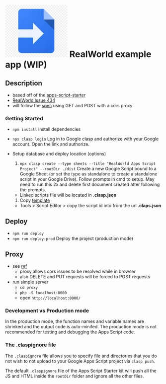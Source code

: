 # ![RealWorld Google Apps Script Example App using gs](image.jpg) **RealWorld** example app (WIP)

## Description

- based off of the [apps-script-starter](https://github.com/labnol/apps-script-starter)
- [RealWorld Issue 434](https://github.com/gothinkster/realworld/issues/434)
- will follow the [spec](https://github.com/gothinkster/realworld/tree/master/api) using GET and POST with a cors proxy

### Getting Started

- `npm install` install dependencies
- `npx clasp login` Log in to Google clasp and authorize with your Google account. Open the link and authorize.

- Setup database and deploy location (options)
  1. `npx clasp create --type sheets --title "RealWorld Apps Script Project" --rootDir ./dist` Create a new Google Script bound to a Google Sheet (or set the type as standalone to create a standalone script in your Google Drive). Follow prompts in cmd to setup. May need to run this 2x and delete first document created after following the prompts.
    - Linked scripts file will be located in **.clasp.json**
  1. Copy [template](https://docs.google.com/spreadsheets/d/10e_ys79KtAp84wu8gJuWrAqxxaU8ebzC49YXIHjfl38/edit?usp=sharing)
    - Tools > Script Editor > copy the script id into from the url **.claps.json**

## Deploy

- `npm run deploy`
- `npm run deploy:prod` Deploy the project (production mode)

## Proxy

- see [ref](https://github.com/softius/php-cross-domain-proxy/blob/master/proxy.php)
  - proxy allows cors issues to be resolved while in browser
  - also DELETE and PUT requests will be forced to POST requests
- run simple server
  - `cd proxy`
  - `php -S localhost:8000`
  - open `http://localhost:8000/`

### Development vs Production mode

In the production mode, the function names and variable names are shrinked and the output code is auto-minifed. The production mode is not recommended for testing and debugging the Apps Script code.

### The .claspignore file

The `.claspignore` file allows you to specify file and directories that you do not wish to not upload to your Google Apps Script project via `clasp push`.

The default `.claspignore` file of the Apps Script Starter kit will push all the JS and HTML inside the `rootDir` folder and ignore all the other files.
